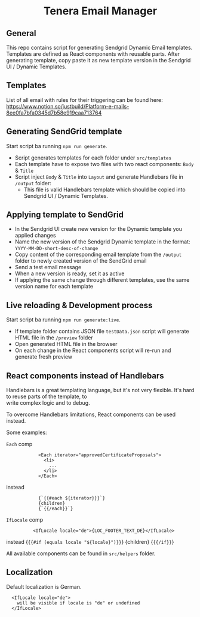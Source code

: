 <div align="center">

# Tenera Email Manager

</div>

## General

This repo contains script for generating Sendgrid Dynamic Email templates. Templates are defined as React components
with reusable parts. After generating template, copy paste it as new template version in the Sendgrid UI / Dynamic
Templates.

## Templates

List of all email with rules for their triggering can be found here: https://www.notion.so/justbuild/Platform-e-mails-8ee0fa7bfa0345d7b58e919caa713764



## Generating SendGrid template

Start script ba running `npm run generate`.

- Script generates templates for each folder under `src/templates`
- Each template have to expose two files with two react components: `Body` & `Title`
- Script inject `Body` & `Title` into `Layout` and generate Handlebars file in `/output` folder:
  - This file is valid Handlebars template which should be copied into Sendgrid UI / Dynamic
    Templates.



## Applying template to SendGrid

- In the Sendgrid UI create new version for the Dynamic template you applied changes
- Name the new version of the Sendgrid Dynamic template in the format: `YYYY-MM-DD-short-desc-of-change`
- Copy content of the corresponding email template from the `/output` folder to newly created version of the SendGrid
  email
- Send a test email message
- When a new version is ready, set it as active
- If applying the same change through different templates, use the same version name for each template



## Live reloading & Development process

Start script ba running `npm run generate:live`.

- If template folder contains JSON file `testData.json` script will generate HTML file in the `/preview` folder
- Open generated HTML file in the browser
- On each change in the React components script will re-run and generate fresh preview

## React components instead of Handlebars

Handlebars is a great templating language, but it's not very flexible. It's hard to reuse parts of the template, to    
write complex logic and to debug.

To overcome Handlebars limitations, React components can be used instead.

Some examples:

`Each` comp

                <Each iterator="approvedCertificateProposals">
                  <li>
                    ...
                  </li>
                </Each>

instead

                {`{{#each ${iterator}}}`}
                {children}
                {`{{/each}}`}

`IfLocale` comp

              <IfLocale locale="de">{LOC_FOOTER_TEXT_DE}</IfLocale>

instead
              {`{{#if (equals locale "${locale}")}}`}
              {children}
              {`{{/if}}`}

All available components can be found in `src/helpers` folder.

## Localization

Default localization is German.

      <IfLocale locale="de">
        will be visible if locale is "de" or undefined
      </IfLocale>
